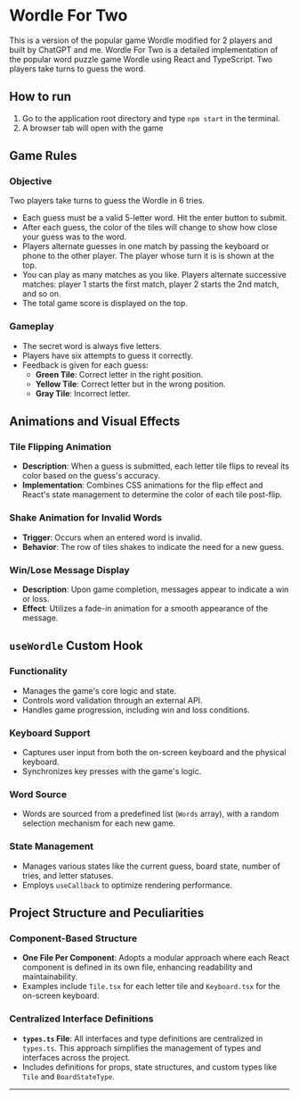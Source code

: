 # Wordle For Two
This is a version of the popular game Wordle modified for 2 players and built by ChatGPT and me. Wordle For Two is a detailed implementation of the popular word puzzle game Wordle using React and TypeScript. Two players take turns to guess the word.


## How to run

1. Go to the application root directory and type `npm start` in the terminal.
2. A browser tab will open with the game

## Game Rules

### Objective
Two players take turns to guess the Wordle in 6 tries.
- Each guess must be a valid 5-letter word. Hit the enter button to
submit.
- After each guess, the color of the tiles will change to show how
close your guess was to the word.
- Players alternate guesses in one match by passing the keyboard or
phone to the other player. The player whose turn it is is shown at
the top.
- You can play as many matches as you like. Players alternate successive
matches: player 1 starts the first match, player 2 starts the 2nd
match, and so on.
- The total game score is displayed on the top.

### Gameplay
- The secret word is always five letters.
- Players have six attempts to guess it correctly.
- Feedback is given for each guess:
    - **Green Tile**: Correct letter in the right position.
    - **Yellow Tile**: Correct letter but in the wrong position.
    - **Gray Tile**: Incorrect letter.

## Animations and Visual Effects

### Tile Flipping Animation
- **Description**: When a guess is submitted, each letter tile flips to reveal its color based on the guess's accuracy.
- **Implementation**: Combines CSS animations for the flip effect and React's state management to determine the color of each tile post-flip.

### Shake Animation for Invalid Words
- **Trigger**: Occurs when an entered word is invalid.
- **Behavior**: The row of tiles shakes to indicate the need for a new guess.

### Win/Lose Message Display
- **Description**: Upon game completion, messages appear to indicate a win or loss.
- **Effect**: Utilizes a fade-in animation for a smooth appearance of the message.

## `useWordle` Custom Hook

### Functionality
- Manages the game's core logic and state.
- Controls word validation through an external API.
- Handles game progression, including win and loss conditions.

### Keyboard Support
- Captures user input from both the on-screen keyboard and the physical keyboard.
- Synchronizes key presses with the game's logic.

### Word Source
- Words are sourced from a predefined list (`Words` array), with a random selection mechanism for each new game.

### State Management
- Manages various states like the current guess, board state, number of tries, and letter statuses.
- Employs `useCallback` to optimize rendering performance.

## Project Structure and Peculiarities

### Component-Based Structure
- **One File Per Component**: Adopts a modular approach where each React component is defined in its own file, enhancing readability and maintainability.
- Examples include `Tile.tsx` for each letter tile and `Keyboard.tsx` for the on-screen keyboard.

### Centralized Interface Definitions
- **`types.ts` File**: All interfaces and type definitions are centralized in `types.ts`. This approach simplifies the management of types and interfaces across the project.
- Includes definitions for props, state structures, and custom types like `Tile` and `BoardStateType`.

---
